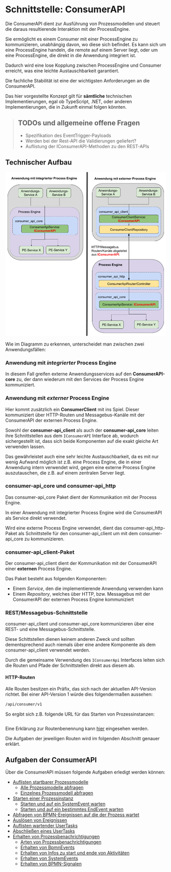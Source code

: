 # Schnittstelle: ConsumerAPI

Die ConsumerAPI dient zur Ausführung von Prozessmodellen und steuert die daraus
resultierende Interaktion mit der ProcessEngine.

Sie ermöglicht es einem Consumer mit einer ProcessEngine zu kommunizieren,
unabhängig davon, wo diese sich befindet.
Es kann sich um eine ProcessEngine handeln, die remote auf einem Server liegt,
oder um eine ProcessEngine, die direkt in die Anwendung integriert ist.

Dadurch wird eine lose Kopplung zwischen ProcessEngine und Consumer erreicht,
was eine leichte Austauschbarkeit garantiert.

Die fachliche Stabilität ist eine der wichtigsten Anforderungen
an die ConsumerAPI.

Das hier vorgestellte Konzept gilt für **sämtliche** technischen Implementierungen,
egal ob TypeScript, .NET, oder anderen Implementierungen, die in Zukunft einmal
folgen könnten.

> ## TODOs und allgemeine offene Fragen
>
> * Spezifikation des EventTrigger-Payloads
> * Werden bei der Rest-API die Validierungen geliefert?
> * Auflistung der IConsumerAPI-Methoden zu den REST-APIs

## Technischer Aufbau

![Aufbau](./consumer_api/images/consumer_api_architecture.png)

Wie im Diagramm zu erkennen, unterscheidet man zwischen zwei Anwendungsfällen:

### Anwendung mit _integrierter_ Process Engine

In diesem Fall greifen externe Anwendungsservices auf den **ConsumerAPI-core**
zu, der dann wiederum mit den Services der Process Engine kommuniziert.

### Anwendung mit _externer_ Process Engine

Hier kommt zusätzlich ein **ConsumerClient** mit ins Spiel.
Dieser kommuniziert über HTTP-Routen und Messagebus-Kanäle mit der ConsumerAPI
der externen Process Engine.

Sowohl der **consumer-api_client** als auch der **consumer-api_core** leiten
ihre Schnittstellen aus dem `IConsumerAPI` Interface ab, wodurch sichergestellt
ist, dass sich beide Komponenten auf die exakt gleiche Art verwenden lassen.

Das gewährleistet auch eine sehr leichte Austauschbarkeit, da es mit nur wenig
Aufwand möglich ist z.B. eine Process Engine, die in einer Anwendung intern
verwendet wird, gegen eine externe Process Engine auszutauschen, die z.B.
auf einem zentralen Server liegt.

### consumer-api_core und consumer-api_http

Das consumer-api_core Paket dient der Kommunikation mit der Process Engine.

In einer Anwendung mit integrierter Process Engine wird die ConsumerAPI
als Service direkt verwendet.

Wird eine externe Process Engine verwendet, dient das consumer-api_http-Paket
als Schnittstelle für den consumer-api_client um mit dem
consumer-api_core zu kommunizieren.

### consumer-api_client-Paket

Der consumer-api_client dient der Kommunikation mit der ConsumerAPI
einer **externen** Process Engine.

Das Paket besteht aus folgenden Komponenten:

* Einem _Service_, den die implementierende Anwendung verwenden kann
* Einem _Repository_, welches über HTTP, bzw. Messagebus mit der ConsumerAPI
  der externen Process Engine kommuniziert

### REST/Messagebus-Schnittstelle

consumer-api_client und consumer-api_core kommunizieren über eine REST- und eine
Messagebus-Schnittstelle.

Diese Schittstellen dienen keinem anderen Zweck und sollten dementsprechend
auch niemals über eine andere Komponente als dem consumer-api_client verwendet
werden.

Durch die gemeinsame Verwendung des `IConsumerApi` Interfaces leiten sich
die Routen und Pfade der Schnittstellen direkt aus diesem ab.

#### HTTP-Routen

Alle Routen besitzen ein Präfix, das sich nach der aktuellen
API-Version richtet.
Bei einer API-Version 1 würde dies folgendermaßen aussehen:

```REST
/api/consumer/v1
```

So ergibt sich z.B. folgende URL für das Starten von Prozessinstanzen:

```REST

```


Eine Erklärung zur Routenbenennung kann [hier](./consumer_api/dealing_with_events.md#auslösen-eines-prozessinstanz-events) eingesehen werden.

Die Aufgaben der jeweiligen Routen wird im folgenden Abschnitt genauer erklärt.

## Aufgaben der ConsumerAPI

Über die ConsumerAPI müssen folgende Aufgaben erledigt werden können:

* [Auflisten startbarer Prozessmodelle](./consumer_api/tasks/auflisten-startbarer-prozessmodelle.md)
  * [Alle Prozessmodelle abfragen](./consumer_api/tasks/auflisten-startbarer-prozessmodelle.md#alle-prozessmodelle-abfragen)
  * [Einzelnes Prozessmodell abfragen](./consumer_api/tasks/auflisten-startbarer-prozessmodelle.md#einzelnes-prozessmodell-abfragen)
* [Starten einer Prozessinstanz](./consumer_api/tasks/start_process_instance.md)
  * [Starten und auf ein SystemEvent warten](./consumer_api/tasks/start_process_instance.md#starten-und-auf-ein-system-event-warten)
  * [Starten und auf ein bestimmtes EndEvent warten](./consumer_api/tasks/start_process_instance.md#starten-und-auf-ein-bestimmtes-endevent-warten)
* [Abfragen von BPMN-Ereignissen auf die der Prozess wartet](./consumer_api/tasks/abfragen-von-bpmn-ereignissen-auf-die-der-prozess-wartet.md)
* [Auslösen von Ereignissen](./consumer_api/tasks/ausloesen-von-ereignissen.md)
* [Auflisten wartender UserTasks](./consumer_api/tasks/auflisten-wartender-usertasks.md)
* [Abschließen eines UserTasks](./consumer_api/tasks/abschließen-eines-usertasks.md)
* [Erhalten von Prozessbenachrichtigungen](./consumer_api/tasks/erhalten-von-prozessbenachrichtigungen.md)
  * [Arten von Prozessbenachrichtigungen](./consumer_api/tasks/erhalten-von-prozessbenachrichtigungen.md#arten-von-prozessbenachrichtigungen)
  * [Erhalten von BpmnEvents](./consumer_api/tasks/erhalten-von-prozessbenachrichtigungen.md#erhalten-von-bpmn-events)
  * [Erhalten von Infos zu start und ende von Aktivitäten](./consumer_api/tasks/erhalten-von-prozessbenachrichtigungen.md#erhalten-von-infos-zu-start-und-ende-von-aktivitäten)
  * [Erhalten von SystemEvents](./consumer_api/tasks/erhalten-von-prozessbenachrichtigungen.md#erhalten-von-system-events)
  * [Erhalten von BPMN-Signalen](./consumer_api/tasks/erhalten-von-prozessbenachrichtigungen.md#erhalten-von-bpmn-signalen)

